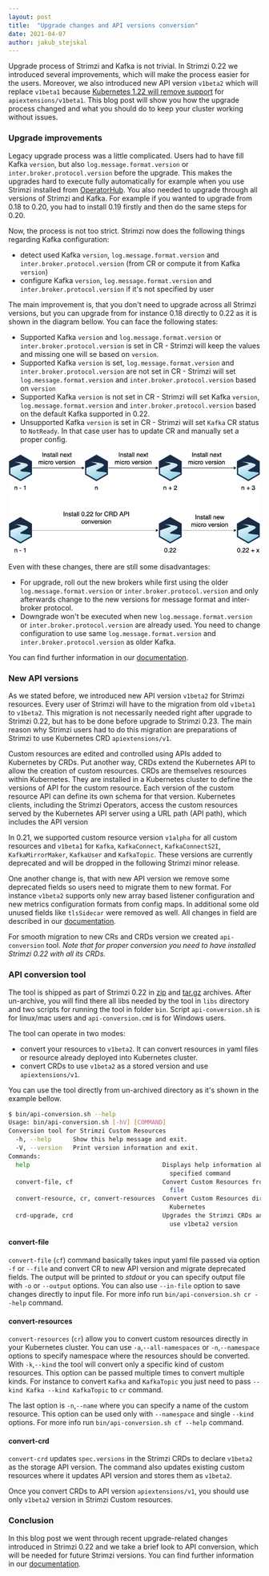 ```yaml
---
layout: post
title:  "Upgrade changes and API versions conversion"
date: 2021-04-07
author: jakub_stejskal
---
```

Upgrade process of Strimzi and Kafka is not trivial. 
In Strimzi 0.22 we introduced several improvements, which will make the process easier for the users. 
Moreover, we also introduced new API version `v1beta2` which will replace `v1beta1` because [Kubernetes 1.22 will remove support](https://kubernetes.io/docs/reference/using-api/deprecation-guide/#customresourcedefinition-v122) for `apiextensions/v1beta1`.
This blog post will show you how the upgrade process changed and what you should do to keep your cluster working without issues.

<!--more-->

### Upgrade improvements

Legacy upgrade process was a little complicated.
Users had to have fill Kafka `version`, but also `log.message.format.version` or `inter.broker.protocol.version` before the upgrade.
This makes the upgrades hard to execute fully automatically for example when you use Strimzi installed from [OperatorHub](https://operatorhub.io/operator/strimzi-kafka-operator).
You also needed to upgrade through all versions of Strimzi and Kafka.
For example if you wanted to upgrade from 0.18 to 0.20, you had to install 0.19 firstly and then do the same steps for 0.20.

Now, the process is not too strict.
Strimzi now does the following things regarding Kafka configuration:
* detect used Kafka `version`, `log.message.format.version` and `inter.broker.protocol.version` (from CR or compute it from Kafka `version`)
* configure Kafka `version`, `log.message.format.version` and `inter.broker.protocol.version` if it's not specified by user

The main improvement is, that you don't need to upgrade across all Strimzi versions, but you can upgrade from for instance 0.18 directly to 0.22 as it is shown in the diagram bellow.
You can face the following states:
* Supported Kafka `version` and `log.message.format.version` or `inter.broker.protocol.version` is set in CR - Strimzi will keep the values and missing one will se based on `version`.
* Supported Kafka `version` is set, `log.message.format.version` and `inter.broker.protocol.version` are not set in CR - Strimzi will set `log.message.format.version` and `inter.broker.protocol.version` based on `version`
* Supported Kafka `version` is not set in CR - Strimzi will set Kafka `version`, `log.message.format.version` and `inter.broker.protocol.version` based on the default Kafka supported in 0.22.
* Unsupported Kafka `version` is set in CR - Strimzi will set `Kafka` CR status to `NotReady`. 
  In that case user has to update CR and manually set a proper config.

![Upgrade improvements diagram](/assets/images/posts/2021-04-16-upgrade-improvements.png)


Even with these changes, there are still some disadvantages:
* For upgrade, roll out the new brokers while first using the older `log.message.format.version` or `inter.broker.protocol.version` and only afterwards change to the new versions for message format and inter-broker protocol.
* Downgrade won't be executed when new `log.message.format.version` or `inter.broker.protocol.version` are already used.
You need to change configuration to use same `log.message.format.version` and `inter.broker.protocol.version` as older Kafka.
  
You can find further information in our [documentation](https://strimzi.io/docs/operators/0.22.1/full/deploying.html#proc-upgrade-cli-tool-crds-str).

### New API versions

As we stated before, we introduced new API version `v1beta2` for Strimzi resources. 
Every user of Strimzi will have to the migration from old `v1beta1` to `v1beta2`.
This migration is not necessarily needed right after upgrade to Strimzi 0.22, but has to be done before upgrade to Strimzi 0.23.
The main reason why Strimzi users had to do this migration are preparations of Strimzi to use Kubernetes CRD `apiextensions/v1`.

Custom resources are edited and controlled using APIs added to Kubernetes by CRDs. 
Put another way, CRDs extend the Kubernetes API to allow the creation of custom resources. 
CRDs are themselves resources within Kubernetes. 
They are installed in a Kubernetes cluster to define the versions of API for the custom resource. 
Each version of the custom resource API can define its own schema for that version. 
Kubernetes clients, including the Strimzi Operators, access the custom resources served by the Kubernetes API server using a URL path (API path), which includes the API version

In 0.21, we supported custom resource version `v1alpha` for all custom resources and `v1beta1` for `Kafka`, `KafkaConnect`, `KafkaConnectS2I`, `KafkaMirrorMaker`, `KafkaUser` and `KafkaTopic`.
These versions are currently deprecated and will be dropped in the following Strimzi minor release.

One another change is, that with new API version we remove some deprecated fields so users need to migrate them to new format.
For instance `v1beta2` supports only new array based listener configuration and new metrics configuration formats from config maps.
In additional some old unused fields like `tlsSidecar` were removed as well. 
All changes in field are described in our [documentation](https://strimzi.io/docs/operators/latest/full/deploying.html#proc-upgrade-cli-tool-files-str).

For smooth migration to new CRs and CRDs version we created `api-conversion` tool. _Note that for proper conversion you need to have installed Strimzi 0.22 with all its CRDs._

### API conversion tool

The tool is shipped as part of Strimzi 0.22 in [zip](https://github.com/strimzi/strimzi-kafka-operator/releases/download/0.22.1/api-conversion-0.22.1.zip) and [tar.gz](https://github.com/strimzi/strimzi-kafka-operator/releases/download/0.22.1/api-conversion-0.22.1.tar.gz) archives. 
After un-archive, you will find there all libs needed by the tool in `libs` directory and two scripts for running the tool in folder `bin`.
Script `api-conversion.sh` is for linux/mac users and `api-conversion.cmd` is for Windows users.

The tool can operate in two modes:
* convert your resources to `v1beta2`. It can convert resources in yaml files or resource already deployed into Kubernetes cluster.
* convert CRDs to use `v1beta2` as a stored version and use `apiextensions/v1`.

You can use the tool directly from un-archived directory as it's shown in the example bellow.

```bash
$ bin/api-conversion.sh --help
Usage: bin/api-conversion.sh [-hV] [COMMAND]
Conversion tool for Strimzi Custom Resources
  -h, --help      Show this help message and exit.
  -V, --version   Print version information and exit.
Commands:
  help                                     Displays help information about the
                                             specified command
  convert-file, cf                         Convert Custom Resources from YAML
                                             file
  convert-resource, cr, convert-resources  Convert Custom Resources directly in
                                             Kubernetes
  crd-upgrade, crd                         Upgrades the Strimzi CRDs and CRs to
                                             use v1beta2 version
```

#### convert-file

`convert-file` (`cf`) command basically takes input yaml file passed via option `-f` or `--file` and convert CR to new API version and migrate deprecated fields.
The output will be printed to _stdout_ or you can specify output file with `-o` or `--output` options.
You can also use `--in-file` option to save changes directly to input file.
For more info run `bin/api-conversion.sh cr --help` command.

#### convert-resources

`convert-resources` (`cr`) allow you to convert custom resources directly in your Kubernetes cluster.
You can use `-a`,`--all-namespaces` or `-n`,`--namespace` options to specify namespace where the resources should be converted.
With `-k`,`--kind` the tool will convert only a specific kind of custom resources.
This option can be passed multiple times to convert multiple kinds.
For instance to convert `Kafka` and `KafkaTopic` you just need to pass `--kind Kafka --kind KafkaTopic` to `cr` command.

The last option is `-n`,`--name` where you can specify a name of the custom resource.
This option can be used only with `--namespace` and single `--kind` options.
For more info run `bin/api-conversion.sh cf --help` command.

#### convert-crd

`convert-crd` updates `spec.versions` in the Strimzi CRDs to declare `v1beta2` as the storage API version.
The command also updates existing custom resources where it updates API version and stores them as `v1beta2`.

Once you convert CRDs to API version `apiextensions/v1`, you should use only `v1beta2` version in Strimzi Custom resources.


### Conclusion

In this blog post we went through recent upgrade-related changes introduced in Strimzi 0.22 and we take a brief look to API conversion, which will be needed for future Strimzi versions.
You can find further information in our [documentation](https://strimzi.io/docs/operators/0.22.1/full/deploying.html#proc-upgrade-cli-tool-files-str).

